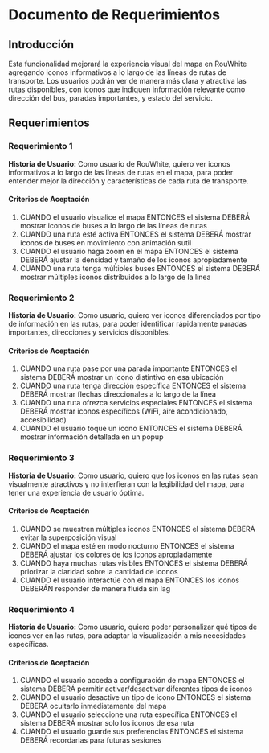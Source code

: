 # Documento de Requerimientos

## Introducción

Esta funcionalidad mejorará la experiencia visual del mapa en RouWhite agregando iconos informativos a lo largo de las líneas de rutas de transporte. Los usuarios podrán ver de manera más clara y atractiva las rutas disponibles, con iconos que indiquen información relevante como dirección del bus, paradas importantes, y estado del servicio.

## Requerimientos

### Requerimiento 1

**Historia de Usuario:** Como usuario de RouWhite, quiero ver iconos informativos a lo largo de las líneas de rutas en el mapa, para poder entender mejor la dirección y características de cada ruta de transporte.

#### Criterios de Aceptación

1. CUANDO el usuario visualice el mapa ENTONCES el sistema DEBERÁ mostrar iconos de buses a lo largo de las líneas de rutas
2. CUANDO una ruta esté activa ENTONCES el sistema DEBERÁ mostrar iconos de buses en movimiento con animación sutil
3. CUANDO el usuario haga zoom en el mapa ENTONCES el sistema DEBERÁ ajustar la densidad y tamaño de los iconos apropiadamente
4. CUANDO una ruta tenga múltiples buses ENTONCES el sistema DEBERÁ mostrar múltiples iconos distribuidos a lo largo de la línea

### Requerimiento 2

**Historia de Usuario:** Como usuario, quiero ver iconos diferenciados por tipo de información en las rutas, para poder identificar rápidamente paradas importantes, direcciones y servicios disponibles.

#### Criterios de Aceptación

1. CUANDO una ruta pase por una parada importante ENTONCES el sistema DEBERÁ mostrar un icono distintivo en esa ubicación
2. CUANDO una ruta tenga dirección específica ENTONCES el sistema DEBERÁ mostrar flechas direccionales a lo largo de la línea
3. CUANDO una ruta ofrezca servicios especiales ENTONCES el sistema DEBERÁ mostrar iconos específicos (WiFi, aire acondicionado, accesibilidad)
4. CUANDO el usuario toque un icono ENTONCES el sistema DEBERÁ mostrar información detallada en un popup

### Requerimiento 3

**Historia de Usuario:** Como usuario, quiero que los iconos en las rutas sean visualmente atractivos y no interfieran con la legibilidad del mapa, para tener una experiencia de usuario óptima.

#### Criterios de Aceptación

1. CUANDO se muestren múltiples iconos ENTONCES el sistema DEBERÁ evitar la superposición visual
2. CUANDO el mapa esté en modo nocturno ENTONCES el sistema DEBERÁ ajustar los colores de los iconos apropiadamente
3. CUANDO haya muchas rutas visibles ENTONCES el sistema DEBERÁ priorizar la claridad sobre la cantidad de iconos
4. CUANDO el usuario interactúe con el mapa ENTONCES los iconos DEBERÁN responder de manera fluida sin lag

### Requerimiento 4

**Historia de Usuario:** Como usuario, quiero poder personalizar qué tipos de iconos ver en las rutas, para adaptar la visualización a mis necesidades específicas.

#### Criterios de Aceptación

1. CUANDO el usuario acceda a configuración de mapa ENTONCES el sistema DEBERÁ permitir activar/desactivar diferentes tipos de iconos
2. CUANDO el usuario desactive un tipo de icono ENTONCES el sistema DEBERÁ ocultarlo inmediatamente del mapa
3. CUANDO el usuario seleccione una ruta específica ENTONCES el sistema DEBERÁ mostrar solo los iconos de esa ruta
4. CUANDO el usuario guarde sus preferencias ENTONCES el sistema DEBERÁ recordarlas para futuras sesiones
